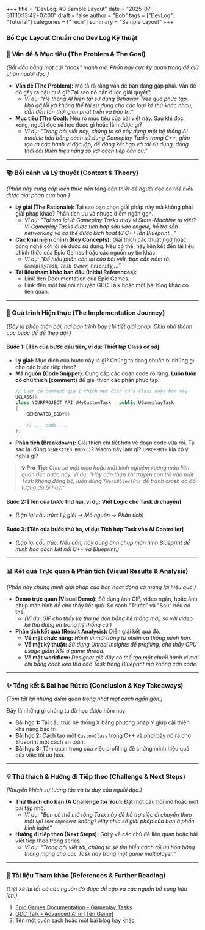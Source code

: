 ﻿+++
title = "DevLog: #0 Sample Layout"
date = "2025-07-31T10:13:42+07:00"
draft = false 
author = "Bob"
tags = ["DevLog", "Tutorial"]
categories = ["Tech"]
summary = "Sample Layout"
+++

### **Bố Cục Layout Chuẩn cho Dev Log Kỹ thuật**

### 🎯 Vấn đề & Mục tiêu (The Problem & The Goal)

*(Bắt đầu bằng một cái "hook" mạnh mẽ. Phần này cực kỳ quan trọng để giữ chân người đọc.)*

* **Vấn đề (The Problem):** Mô tả rõ ràng vấn đề bạn đang gặp phải. Vấn đề đó gây ra hậu quả gì? Tại sao nó cần được giải quyết?
    * *Ví dụ: "Hệ thống AI hiện tại sử dụng Behavior Tree quá phức tạp, khó gỡ lỗi và không thể tái sử dụng cho các loại kẻ thù khác nhau, dẫn đến tốn thời gian phát triển và bảo trì."*
* **Mục tiêu (The Goal):** Nêu rõ mục tiêu của bài viết này. Sau khi đọc xong, người đọc sẽ học được gì hoặc làm được gì?
    * *Ví dụ: "Trong bài viết này, chúng ta sẽ xây dựng một hệ thống AI module hóa bằng cách sử dụng Gameplay Tasks trong C++, giúp tạo ra các hành vi độc lập, dễ dàng kết hợp và tái sử dụng, đồng thời cải thiện hiệu năng so với cách tiếp cận cũ."*

---

### 📚 Bối cảnh và Lý thuyết (Context & Theory)

*(Phần này cung cấp kiến thức nền tảng cần thiết để người đọc có thể hiểu được giải pháp của bạn.)*

* **Lý giải (The Rationale):** Tại sao bạn chọn giải pháp này mà không phải giải pháp khác? Phân tích ưu và nhược điểm ngắn gọn.
    * *Ví dụ: "Tại sao lại là Gameplay Tasks thay vì State-Machine tự viết? Vì Gameplay Tasks được tích hợp sâu vào engine, hỗ trợ sẵn networking và có thể được kích hoạt từ C++ lẫn Blueprint..."*
* **Các khái niệm chính (Key Concepts):** Giải thích các thuật ngữ hoặc công nghệ cốt lõi sẽ được sử dụng. Nếu có thể, hãy liên kết đến tài liệu chính thức của Epic Games hoặc các nguồn uy tín khác.
    * *Ví dụ: "Để hiểu phần còn lại của bài viết, bạn cần nắm rõ: `GameplayTask`, `Task Owner`, `Priority`,..."*
* **Tài liệu tham khảo ban đầu (Initial References):**
    * Link đến Documentation của Epic Games.
    * Link đến một bài nói chuyện GDC Talk hoặc một bài blog khác có liên quan.

---

### 🚀 Quá trình Hiện thực (The Implementation Journey)

*(Đây là phần thân bài, nơi bạn trình bày chi tiết giải pháp. Chia nhỏ thành các bước để dễ theo dõi.)*

#### Bước 1: [Tên của bước đầu tiên, ví dụ: Thiết lập Class cơ sở]

* **Lý giải:** Mục đích của bước này là gì? Chúng ta đang chuẩn bị những gì cho các bước tiếp theo?
* **Mã nguồn (Code Snippet):** Cung cấp các đoạn code rõ ràng. **Luôn luôn có chú thích (comment)** để giải thích các phần phức tạp.
    ```cpp
    // Luôn có comment giải thích mục đích của class hoặc hàm này
    UCLASS()
    class YOURPROJECT_API UMyCustomTask : public UGameplayTask
    {
        GENERATED_BODY()
        
        // ... code ...
    };
    ```
* **Phân tích (Breakdown):** Giải thích chi tiết hơn về đoạn code vừa rồi. Tại sao lại dùng `GENERATED_BODY()`? Macro này làm gì? `UPROPERTY` kia có ý nghĩa gì?

> **💡 Pro-Tip:** *Chia sẻ một mẹo hoặc một kinh nghiệm xương máu liên quan đến bước này. Ví dụ: "Hãy cẩn thận khi truyền con trỏ vào một Task không đồng bộ, luôn dùng `TWeakObjectPtr` để tránh crash do đối tượng đã bị hủy."*

#### Bước 2: [Tên của bước thứ hai, ví dụ: Viết Logic cho Task di chuyển]

* *(Lặp lại cấu trúc: Lý giải -> Mã nguồn -> Phân tích)*

#### Bước 3: [Tên của bước thứ ba, ví dụ: Tích hợp Task vào AI Controller]

* *(Lặp lại cấu trúc. Nếu cần, hãy dùng ảnh chụp màn hình Blueprint để minh họa cách kết nối C++ và Blueprint.)*

---

### 📊 Kết quả Trực quan & Phân tích (Visual Results & Analysis)

*(Phần này chứng minh giải pháp của bạn hoạt động và mang lại hiệu quả.)*

* **Demo trực quan (Visual Demo):** Sử dụng ảnh GIF, video ngắn, hoặc ảnh chụp màn hình để cho thấy kết quả. So sánh "Trước" và "Sau" nếu có thể.
    * *(Ví dụ: GIF cho thấy kẻ thù né đòn bằng hệ thống mới, so với video kẻ thù đứng im trong hệ thống cũ.)*
* **Phân tích kết quả (Result Analysis):** Diễn giải kết quả đó.
    * **Về mặt chức năng:** *Hành vi mới trông tự nhiên và thông minh hơn.*
    * **Về mặt kỹ thuật:** *Sử dụng Unreal Insights để profiling, cho thấy CPU usage giảm X% ở game thread.*
    * **Về mặt workflow:** *Designer giờ đây có thể tạo một chuỗi hành vi mới chỉ bằng cách kéo thả các Task trong Blueprint mà không cần code.*

---

### ✨ Tổng kết & Bài học Rút ra (Conclusion & Key Takeaways)

*(Tóm tắt lại những điểm quan trọng nhất một cách ngắn gọn.)*

Đây là những gì chúng ta đã học được hôm nay:

* **Bài học 1:** Tái cấu trúc hệ thống X bằng phương pháp Y giúp cải thiện khả năng bảo trì.
* **Bài học 2:** Cách tạo một `CustomClass` trong C++ và phơi bày nó ra cho Blueprint một cách an toàn.
* **Bài học 3:** Tầm quan trọng của việc profiling để chứng minh hiệu quả của việc tối ưu hóa.

---

### 💡 Thử thách & Hướng đi Tiếp theo (Challenge & Next Steps)

*(Khuyến khích sự tương tác và tư duy của người đọc.)*

* **Thử thách cho bạn (A Challenge for You):** Đặt một câu hỏi mở hoặc một bài tập nhỏ.
    * *Ví dụ: "Bạn có thể mở rộng Task này để hỗ trợ việc di chuyển theo một `SplineComponent` không? Hãy chia sẻ giải pháp của bạn ở phần bình luận!"*
* **Hướng đi tiếp theo (Next Steps):** Gợi ý về các chủ đề liên quan hoặc bài viết tiếp theo trong series.
    * *Ví dụ: "Trong bài viết tới, chúng ta sẽ tìm hiểu cách tối ưu hóa băng thông mạng cho các Task này trong một game multiplayer."*

---

### 🔗 Tài liệu Tham khảo (References & Further Reading)

*(Liệt kê lại tất cả các nguồn đã được đề cập và các nguồn bổ sung hữu ích.)*

1.  [Epic Games Documentation - Gameplay Tasks](link)
2.  [GDC Talk - Advanced AI in [Tên Game]](link)
3.  [Tên một cuốn sách hoặc một bài blog hay khác](link)
````
